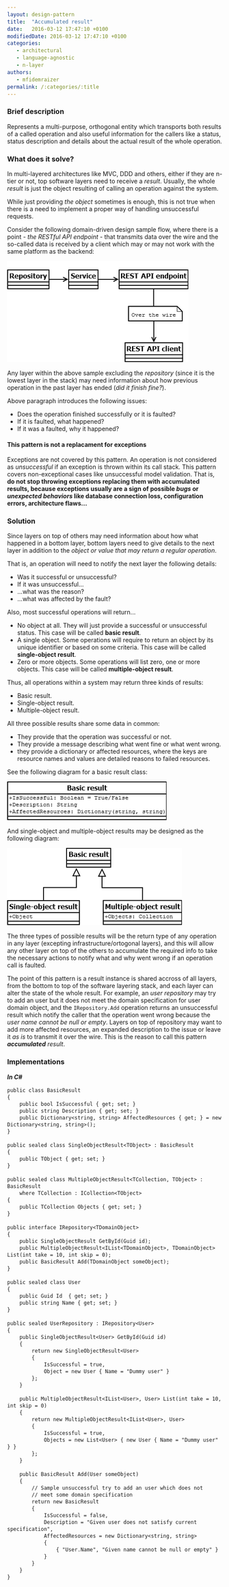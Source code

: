 ```yaml
---
layout: design-pattern
title:  "Accumulated result"
date:   2016-03-12 17:47:10 +0100
modifiedDate: 2016-03-12 17:47:10 +0100
categories:
   - architectural
   - language-agnostic
   - n-layer
authors: 
   - mfidemraizer
permalink: /:categories/:title
---
```


### Brief description

Represents a multi-purpose, orthogonal entity which transports both results of a called operation and also useful information for the callers like a status, status description and details about the actual result of the whole operation.

### What does it solve?
In multi-layered architectures like MVC, DDD and others, either if they are n-tier or not, top software layers need to receive a *result*. Usually, the whole *result* is just the object resulting of calling an operation against the system.

While just providing *the object* sometimes is enough, this is not true when there is a need to implement a proper way of handling unsuccessful requests.

Consider the following domain-driven design sample flow, where there is a point - *the RESTful API endpoint* - that transmits data over the wire and the so-called data is received by a client which may or may not work with the same platform as the backend:

![Layering sample](/img/accumulated_result/layering_sample.png)

Any layer within the above sample excluding the *repository* (since it is the lowest layer in the stack) may need information about how previous operation in the past layer has ended (*did it finish fine?*).

Above paragraph introduces the following issues:

- Does the operation finished successfully or it is faulted?
- If it is faulted, what happened? 
- If it was a faulted, why it happened?

#### This pattern is not a replacament for exceptions

Exceptions are not covered by this pattern. An operation is not considered as *unsuccessful* if an exception is thrown within its call stack. This pattern covers non-exceptional cases like unsuccessful model validation. That is, **do not stop throwing exceptions replacing them with accumulated results, because exceptions usually are a sign of possible *bugs* or *unexpected behaviors* like database connection loss, configuration errors, architecture flaws...**

### Solution

Since layers on top of others may need information about how what happened in a bottom layer, bottom layers need to give details to the next layer in addition to the *object or value that may return a regular operation*. 

That is, an operation will need to notify the next layer the following details:

* Was it successful or unsuccessful?
* If it was unsuccessful...
 * ...what was the reason?
 * ...what was affected by the fault?

Also, most successful operations will return...
* No object at all. They will just provide a successful or unsuccessful status. This case will be called **basic result**.
* A single object. Some operations will require to return an object by its unique identifier or based on some criteria. This case will be called **single-object result**.
* Zero or more objects. Some operations will list zero, one or more objects. This case will be called **multiple-object result**.

Thus, all operations within a system may return three kinds of results:
- Basic result.
- Single-object result.
- Multiple-object result.

All three possible results share some data in common:
- They provide that the operation was successful or not.
- They provide a message describing what went fine or what went wrong.
- they provide a dictionary or affected resources, where the keys are resource names and values are detailed reasons to failed resources.

See the following diagram for a basic result class:

![Basic result](/img/accumulated_result/basic_result.png)

And single-object and multiple-object results may be designed as the following diagram:

![Basic result](/img/accumulated_result/single_multiple_result.png)

The three types of possible results will be the return type of any operation in any layer (excepting infrastructure/ortogonal layers), and this will allow any other layer on top of the others to accumulate the required info to take the necessary actions to notify what and why went wrong if an operation call is faulted.

The point of this pattern is a result instance is shared accross of all layers, from the bottom to top of the software layering stack, and each layer can alter the state of the whole result. For example, an *user repository* may try to add an user but it does not meet the domain specification for user domain object, and the `IRepository.Add` operation returns an unsuccessful result which notify the caller that the operation went wrong because the *user name cannot be null or empty*. Layers on top of repository may want to add more affected resources, an expanded description to the issue or leave it *as is* to transmit it over the wire. This is the reason to call this pattern ***accumulated*** *result*.



### Implementations
***In C#***

	public class BasicResult
    {
    	public bool IsSuccessful { get; set; }
    	public string Description { get; set; }
        public Dictionary<string, string> AffectedResources { get; } = new Dictionary<string, string>();
    }
    
    public sealed class SingleObjectResult<TObject> : BasicResult
    {
    	public TObject { get; set; }
    }
    
    public sealed class MultipleObjectResult<TCollection, TObject> : BasicResult
    	where TCollection : ICollection<TObject>
    {
    	public TCollection Objects { get; set; }
    }
    
    public interface IRepository<TDomainObject>
    {
    	public SingleObjectResult GetById(Guid id);
        public MultipleObjectResult<IList<TDomainObject>, TDomainObject> List(int take = 10, int skip = 0);
    	public BasicResult Add(TDomainObject someObject);
    }
    
    public sealed class User 
    {
    	public Guid Id  { get; set; }
        public string Name { get; set; }
    }
    
    public sealed UserRepository : IRepository<User>
    {
    	public SingleObjectResult<User> GetById(Guid id)
        {
        	return new SingleObjectResult<User> 
            { 
            	IsSuccessful = true,
            	Object = new User { Name = "Dummy user" } 
            };
        }
        
        public MultipleObjectResult<IList<User>, User> List(int take = 10, int skip = 0)
        {
        	return new MultipleObjectResult<IList<User>, User>
            {
            	IsSuccessful = true,
            	Objects = new List<User> { new User { Name = "Dummy user" } }
            };
        }
        
        public BasicResult Add(User someObject) 
        {
            // Sample unsuccessful try to add an user which does not 
            // meet some domain specification
        	return new BasicResult 
            { 
            	IsSuccessful = false,
                Description = "Given user does not satisfy current specification",
                AffectedResources = new Dictionary<string, string>
                {
                	{ "User.Name", "Given name cannot be null or empty" }
                }
            }
        }
    }